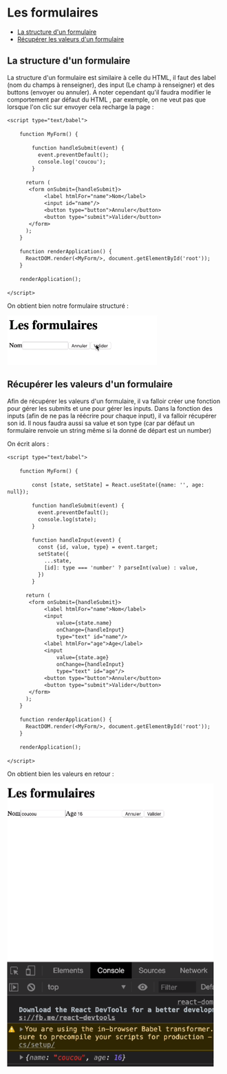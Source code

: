 # Les formulaires

* [La structure d'un formulaire](#la-structure-dun-formulaire)
* [Récupérer les valeurs d'un formulaire](#récupérer-les-valeurs-dun-formulaire)

## La structure d'un formulaire

La structure d'un formulaire est similaire à celle du HTML, il faut des label (nom du champs à renseigner), des input 
(Le champ à renseigner) et des buttons (envoyer ou annuler). A noter cependant qu'il faudra modifier le comportement par défaut du HTML
, par exemple, on ne veut pas que lorsque l'on clic sur envoyer cela recharge la page :

```angular2html
<script type="text/babel">
    
    function MyForm() {

        function handleSubmit(event) {
          event.preventDefault();
          console.log('coucou');
        }

      return (
       <form onSubmit={handleSubmit}>
            <label htmlFor="name">Nom</label>
            <input id="name"/>
            <button type="button">Annuler</button>
            <button type="submit">Valider</button>
       </form>
      );
    }

    function renderApplication() {
      ReactDOM.render(<MyForm/>, document.getElementById('root'));
    }
    
    renderApplication();

</script>
```

On obtient bien notre formulaire structuré :

![forms](img/forms.PNG)

## Récupérer les valeurs d'un formulaire

Afin de récupérer les valeurs d'un formulaire, il va falloir créer une fonction pour gérer les submits et une pour gérer
les inputs. Dans la fonction des inputs (afin de ne pas la réécrire pour chaque input), il va falloir récupérer son id.
Il nous faudra aussi sa value et son type (car par défaut un formulaire renvoie un string même si la donné de départ est un number)

On écrit alors :

```angular2html
<script type="text/babel">
    
    function MyForm() {

        const [state, setState] = React.useState({name: '', age: null});

        function handleSubmit(event) {
          event.preventDefault();
          console.log(state);
        }

        function handleInput(event) {
          const {id, value, type} = event.target;
          setState({
            ...state,
            [id]: type === 'number' ? parseInt(value) : value,
          })
        }

      return (
       <form onSubmit={handleSubmit}>
            <label htmlFor="name">Nom</label>
            <input
                value={state.name}
                onChange={handleInput}
                type="text" id="name"/>
            <label htmlFor="age">Age</label>
            <input
                value={state.age}
                onChange={handleInput}
                type="text" id="age"/>
            <button type="button">Annuler</button>
            <button type="submit">Valider</button>
       </form>
      );
    }

    function renderApplication() {
      ReactDOM.render(<MyForm/>, document.getElementById('root'));
    }
    
    renderApplication();

</script>
```

On obtient bien les valeurs en retour :

![form values](img/form%20values.PNG)

